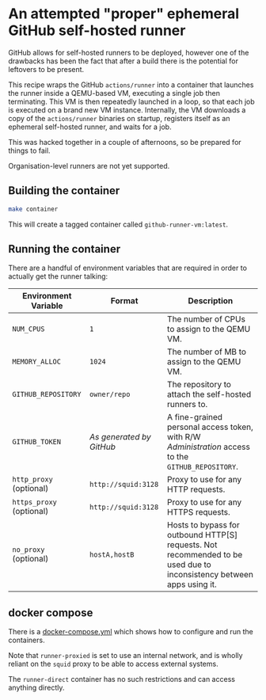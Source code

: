 # An attempted "proper" ephemeral GitHub self-hosted runner

GitHub allows for self-hosted runners to be deployed, however one of the drawbacks has been the fact that after a build there is the potential for leftovers to be present.

This recipe wraps the GitHub `actions/runner` into a container that launches the runner inside a QEMU-based VM, executing a single job then terminating.
This VM is then repeatedly launched in a loop, so that each job is executed on a brand new VM instance.
Internally, the VM downloads a copy of the `actions/runner` binaries on startup, registers itself as an ephemeral self-hosted runner, and waits for a job.

This was hacked together in a couple of afternoons, so be prepared for things to fail.

Organisation-level runners are not yet supported.

## Building the container

```sh
make container
```

This will create a tagged container called `github-runner-vm:latest`.

## Running the container

There are a handful of environment variables that are required in order to actually get the runner talking:

| Environment Variable     | Format                   | Description                                                                                                           |
|--------------------------|--------------------------|-----------------------------------------------------------------------------------------------------------------------|
| `NUM_CPUS`               | `1`                      | The number of CPUs to assign to the QEMU VM.                                                                          |
| `MEMORY_ALLOC`           | `1024`                   | The number of MB to assign to the QEMU VM.                                                                            |
| `GITHUB_REPOSITORY`      | `owner/repo`             | The repository to attach the self-hosted runners to.                                                                  |
| `GITHUB_TOKEN`           | _As generated by GitHub_ | A fine-grained personal access token, with R/W _Administration_ access to the `GITHUB_REPOSITORY`.                    |
| `http_proxy` (optional)  | `http://squid:3128`      | Proxy to use for any HTTP requests.                                                                                   |
| `https_proxy` (optional) | `http://squid:3128`      | Proxy to use for any HTTPS requests.                                                                                  |
| `no_proxy` (optional)    | `hostA,hostB`            | Hosts to bypass for outbound HTTP[S] requests. Not recommended to be used due to inconsistency between apps using it. |

## docker compose

There is a [docker-compose.yml](docker-compose.yml) which shows how to configure and run the containers.

Note that `runner-proxied` is set to use an internal network, and is wholly reliant on the `squid` proxy to be able to access external systems.

The `runner-direct` container has no such restrictions and can access anything directly.
